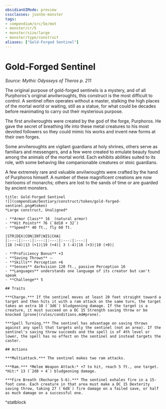 ```yaml
---
obsidianUIMode: preview
cssclasses: json5e-monster
tags:
- compendium/src/5e/mot
- monster/cr/5
- monster/size/large
- monster/type/construct
aliases: ["Gold-Forged Sentinel"]
---
```

# Gold-Forged Sentinel
*Source: Mythic Odysseys of Theros p. 211*  

The original purpose of gold-forged sentinels is a mystery, and of all Purphoros's original anvilwroughts, this construct is the most difficult to control. A sentinel often operates without a master, stalking the high places of the mortal world or waiting, still as a statue, for what could be decades before reanimating to carry out their mysterious purpose.

The first anvilwroughts were created by the god of the forge, Purphoros. He gave the secret of breathing life into these metal creatures to his most devoted followers so they could mimic his works and invent new forms at their own forges.

Some anvilwroughts are vigilant guardians at holy shrines, others serve as familiars and messengers, and a few were created to emulate beauty found among the animals of the mortal world. Each exhibits abilities suited to its role, with some behaving like companionable creatures or stoic guardians.

A few extremely rare and valuable anvilwroughts were crafted by the hand of Purphoros himself. A number of these magnificent creations are now heirlooms of monarchs; others are lost to the sands of time or are guarded by ancient monsters.

```ad-statblock
title: Gold-Forged Sentinel
![](compendium/bestiary/construct/token/gold-forged-sentinel.png#token)
*Large construct, Unaligned*

- **Armor Class** 16  (natural armor)
- **Hit Points** 76 (`8d10 + 32`)
- **Speed** 40 ft., fly 60 ft.

|STR|DEX|CON|INT|WIS|CHA|
|:---:|:---:|:---:|:---:|:---:|:---:|
|18 (+4)|13 (+1)|19 (+4)| 3 (-4)|16 (+3)|10 (+0)|

- **Proficiency Bonus** +3
- **Saving Throws** ⏤
- **Skills** Perception +6
- **Senses** darkvision 120 ft., passive Perception 16
- **Languages** understands one language of its creator but can't speak
- **Challenge** 5

## Traits

***Charge.*** If the sentinel moves at least 20 feet straight toward a target and then hits it with a ram attack on the same turn, the target takes an extra 10 (`3d6`) bludgeoning damage. If the target is a creature, it must succeed on a DC 15 Strength saving throw or be knocked [prone](rules/conditions.md#prone).

***Spell Turning.*** The sentinel has advantage on saving throws against any spell that targets only the sentinel (not an area). If the sentinel's saving throw succeeds and the spell is of 4th level or lower, the spell has no effect on the sentinel and instead targets the caster.

## Actions

***Multiattack.*** The sentinel makes two ram attacks.

***Ram.*** *Melee Weapon Attack:* +7 to hit, reach 5 ft., one target. *Hit:* 13 (`2d8 + 4`) bludgeoning damage.

***Fire Breath (Recharge 5-6).*** The sentinel exhales fire in a 15-foot cone. Each creature in that area must make a DC 15 Dexterity saving throw, taking 27 (`6d8`) fire damage on a failed save, or half as much damage on a successful one.
```
^statblock